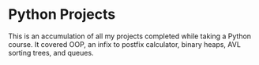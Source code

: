 # Python Projects
This is an accumulation of all my projects completed while taking a Python course. It covered OOP, an infix to postfix calculator, binary heaps, AVL sorting trees, and queues.

